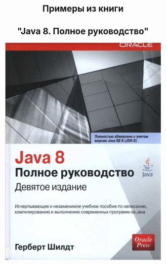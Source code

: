 <h1 align="center">Примеры из книги </h1>
<h1 align="center">"Java 8. Полное руководство" </h1>
<p align="center"> <img src="https://github.com/eputrya/Java_8/blob/main/src/img/book_java8.jpg"></p>
